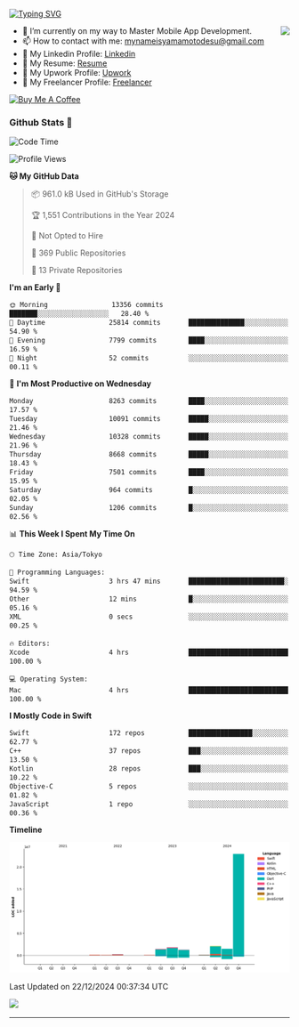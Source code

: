 
[![Typing SVG](https://readme-typing-svg.demolab.com/?lines=Thank+You+For+Visiting!!;You+Are+Welcome✨;I+am+Kyo+Yamamoto;Mobile+Developer)](https://git.io/typing-svg)
<p>
<img align="right" src="https://media.giphy.com/media/26ufdb3cYKwbRtYVW/giphy.gif" style="max-width:100%;" height="150px">

- 🌱 I’m currently on my way to Master Mobile App Development.
- 📫 How to contact with me: mynameisyamamotodesu@gmail.com
- 🔗 My Linkedin Profile: [Linkedin](https://www.linkedin.com/in/kyo-yamamoto-a2ab50239)
- 🔗 My Resume: [Resume](https://www.kickresume.com/cv/rNok4e/)
- 🔗 My Upwork Profile: [Upwork](https://www.upwork.com/freelancers/~01aa9115102bb4af25)
- 🔗 My Freelancer Profile: [Freelancer](https://www.freelancer.com/u/yamamotodesu)

<a href="https://www.buymeacoffee.com/kyoyamamoto" target="_blank"><img src="https://cdn.buymeacoffee.com/buttons/default-orange.png" alt="Buy Me A Coffee" height="41" width="174"></a>

### Github Stats 🥇 
<!--START_SECTION:waka-->
![Code Time](http://img.shields.io/badge/Code%20Time-942%20hrs%2043%20mins-blue)

![Profile Views](http://img.shields.io/badge/Profile%20Views-0-blue)

**🐱 My GitHub Data** 

> 📦 961.0 kB Used in GitHub's Storage 
 > 
> 🏆 1,551 Contributions in the Year 2024
 > 
> 🚫 Not Opted to Hire
 > 
> 📜 369 Public Repositories 
 > 
> 🔑 13 Private Repositories 
 > 
**I'm an Early 🐤** 

```text
🌞 Morning                13356 commits       ███████░░░░░░░░░░░░░░░░░░   28.40 % 
🌆 Daytime                25814 commits       ██████████████░░░░░░░░░░░   54.90 % 
🌃 Evening                7799 commits        ████░░░░░░░░░░░░░░░░░░░░░   16.59 % 
🌙 Night                  52 commits          ░░░░░░░░░░░░░░░░░░░░░░░░░   00.11 % 
```
📅 **I'm Most Productive on Wednesday** 

```text
Monday                   8263 commits        ████░░░░░░░░░░░░░░░░░░░░░   17.57 % 
Tuesday                  10091 commits       █████░░░░░░░░░░░░░░░░░░░░   21.46 % 
Wednesday                10328 commits       █████░░░░░░░░░░░░░░░░░░░░   21.96 % 
Thursday                 8668 commits        █████░░░░░░░░░░░░░░░░░░░░   18.43 % 
Friday                   7501 commits        ████░░░░░░░░░░░░░░░░░░░░░   15.95 % 
Saturday                 964 commits         █░░░░░░░░░░░░░░░░░░░░░░░░   02.05 % 
Sunday                   1206 commits        █░░░░░░░░░░░░░░░░░░░░░░░░   02.56 % 
```


📊 **This Week I Spent My Time On** 

```text
🕑︎ Time Zone: Asia/Tokyo

💬 Programming Languages: 
Swift                    3 hrs 47 mins       ████████████████████████░   94.59 % 
Other                    12 mins             █░░░░░░░░░░░░░░░░░░░░░░░░   05.16 % 
XML                      0 secs              ░░░░░░░░░░░░░░░░░░░░░░░░░   00.25 % 

🔥 Editors: 
Xcode                    4 hrs               █████████████████████████   100.00 % 

💻 Operating System: 
Mac                      4 hrs               █████████████████████████   100.00 % 
```

**I Mostly Code in Swift** 

```text
Swift                    172 repos           ████████████████░░░░░░░░░   62.77 % 
C++                      37 repos            ███░░░░░░░░░░░░░░░░░░░░░░   13.50 % 
Kotlin                   28 repos            ███░░░░░░░░░░░░░░░░░░░░░░   10.22 % 
Objective-C              5 repos             ░░░░░░░░░░░░░░░░░░░░░░░░░   01.82 % 
JavaScript               1 repo              ░░░░░░░░░░░░░░░░░░░░░░░░░   00.36 % 
```



**Timeline**

![Lines of Code chart](https://raw.githubusercontent.com/YamamotoDesu/YamamotoDesu/main/assets/bar_graph.png)


 Last Updated on 22/12/2024 00:37:34 UTC
<!--END_SECTION:waka-->

![](https://github-profile-summary-cards.vercel.app/api/cards/profile-details?username=YamamotoDesu&theme=vue)

----
